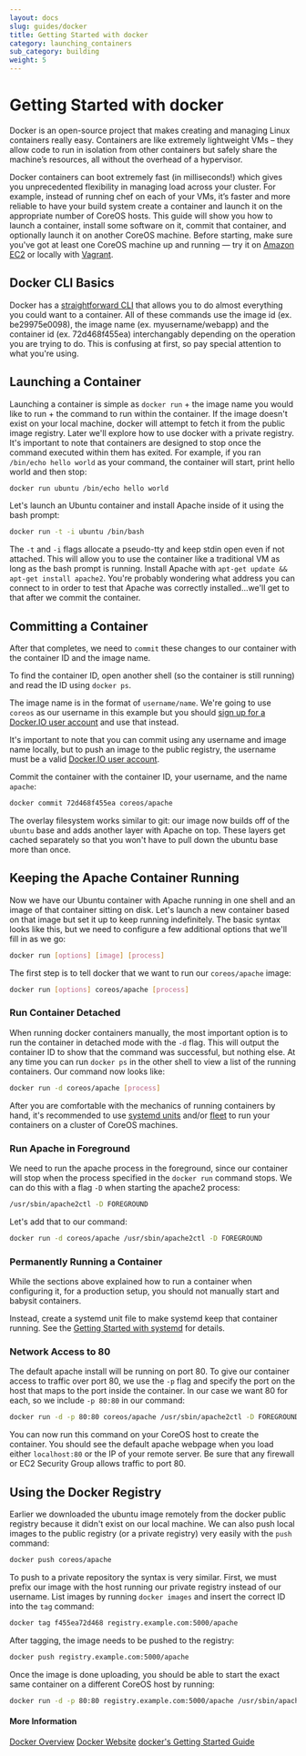 ```yaml
---
layout: docs
slug: guides/docker
title: Getting Started with docker
category: launching_containers
sub_category: building
weight: 5
---
```


# Getting Started with docker

Docker is an open-source project that makes creating and managing Linux containers really easy. Containers are like extremely lightweight VMs – they allow code to run in isolation from other containers but safely share the machine’s resources, all without the overhead of a hypervisor.

Docker containers can boot extremely fast (in milliseconds!) which gives you unprecedented flexibility in managing load across your cluster. For example, instead of running chef on each of your VMs, it’s faster and more reliable to have your build system create a container and launch it on the appropriate number of CoreOS hosts. This guide will show you how to launch a container, install some software on it, commit that container, and optionally launch it on another CoreOS machine. Before starting, make sure you've got at least one CoreOS machine up and running &mdash; try it on [Amazon EC2]({{site.url}}/docs/running-coreos/cloud-providers/ec2/) or locally with [Vagrant]({{site.url}}/docs/running-coreos/platforms/vagrant).

## Docker CLI Basics

Docker has a [straightforward CLI](http://docs.docker.io/en/latest/reference/commandline/) that allows you to do almost everything you could want to a container. All of these commands use the image id (ex. be29975e0098), the image name (ex. myusername/webapp) and the container id (ex. 72d468f455ea) interchangably depending on the operation you are trying to do. This is confusing at first, so pay special attention to what you're using.

## Launching a Container

Launching a container is simple as `docker run` + the image name you would like to run + the command to run within the container. If the image doesn't exist on your local machine, docker will attempt to fetch it from the public image registry. Later we'll explore how to use docker with a private registry. It's important to note that containers are designed to stop once the command executed within them has exited. For example, if you ran `/bin/echo hello world` as your command, the container will start, print hello world and then stop:

```sh
docker run ubuntu /bin/echo hello world
```

Let's launch an Ubuntu container and install Apache inside of it using the bash prompt:

```sh
docker run -t -i ubuntu /bin/bash
```

The `-t` and `-i` flags allocate a pseudo-tty and keep stdin open even if not attached. This will allow you to use the container like a traditional VM as long as the bash prompt is running. Install Apache with `apt-get update && apt-get install apache2`. You're probably wondering what address you can connect to in order to test that Apache was correctly installed...we'll get to that after we commit the container.

## Committing a Container

After that completes, we need to `commit` these changes to our container with the container ID and the image name.

To find the container ID, open another shell (so the container is still running) and read the ID using `docker ps`. 

The image name is in the format of `username/name`. We're going to use `coreos` as our username in this example but you should [sign up for a Docker.IO user account](https://hub.docker.com/account/signup/) and use that instead. 

It's important to note that you can commit using any username and image name locally, but to push an image to the public registry, the username must be a valid [Docker.IO user account](https://hub.docker.com/account/signup/).

Commit the container with the container ID, your username, and the name `apache`:

```sh
docker commit 72d468f455ea coreos/apache
```

The overlay filesystem works similar to git: our image now builds off of the `ubuntu` base and adds another layer with Apache on top. These layers get cached separately so that you won't have to pull down the ubuntu base more than once.

## Keeping the Apache Container Running

Now we have our Ubuntu container with Apache running in one shell and an image of that container sitting on disk. Let's launch a new container based on that image but set it up to keep running indefinitely. The basic syntax looks like this, but we need to configure a few additional options that we'll fill in as we go:

```sh
docker run [options] [image] [process]
```

The first step is to tell docker that we want to run our `coreos/apache` image:

```sh
docker run [options] coreos/apache [process]
```

### Run Container Detached

When running docker containers manually, the most important option is to run the container in detached mode with the `-d` flag. This will output the container ID to show that the command was successful, but nothing else. At any time you can run `docker ps` in the other shell to view a list of the running containers. Our command now looks like:

```sh
docker run -d coreos/apache [process]
```

After you are comfortable with the mechanics of running containers by hand, it's recommended to use [systemd units]({{site.url}}/docs/launching-containers/launching/getting-started-with-systemd) and/or [fleet]({{site.url}}/docs/launching-containers/launching/launching-containers-fleet) to run your containers on a cluster of CoreOS machines.

### Run Apache in Foreground

We need to run the apache process in the foreground, since our container will stop when the process specified in the `docker run` command stops. We can do this with a flag `-D` when starting the apache2 process:

```sh
/usr/sbin/apache2ctl -D FOREGROUND
```

Let's add that to our command:

```sh
docker run -d coreos/apache /usr/sbin/apache2ctl -D FOREGROUND
```

### Permanently Running a Container

While the sections above explained how to run a container when configuring it, for a production setup, you should not manually start and babysit containers.

Instead, create a systemd unit file to make systemd keep that container running. See the [Getting Started with systemd]({{site.url}}/docs/launching-containers/launching/getting-started-with-systemd) for details.

### Network Access to 80

The default apache install will be running on port 80. To give our container access to traffic over port 80, we use the `-p` flag and specify the port on the host that maps to the port inside the container. In our case we want 80 for each, so we include `-p 80:80` in our command:

```sh
docker run -d -p 80:80 coreos/apache /usr/sbin/apache2ctl -D FOREGROUND
```

You can now run this command on your CoreOS host to create the container. You should see the default apache webpage when you load either `localhost:80` or the IP of your remote server. Be sure that any firewall or EC2 Security Group allows traffic to port 80.

## Using the Docker Registry

Earlier we downloaded the ubuntu image remotely from the docker public registry because it didn't exist on our local machine. We can also push local images to the public registry (or a private registry) very easily with the `push` command:

```sh
docker push coreos/apache
```

To push to a private repository the syntax is very similar. First, we must prefix our image with the host running our private registry instead of our username. List images by running `docker images` and insert the correct ID into the `tag` command:

```sh
docker tag f455ea72d468 registry.example.com:5000/apache
```

After tagging, the image needs to be pushed to the registry:

```sh
docker push registry.example.com:5000/apache
```

Once the image is done uploading, you should be able to start the exact same container on a different CoreOS host by running:

```sh
docker run -d -p 80:80 registry.example.com:5000/apache /usr/sbin/apache2ctl -D FOREGROUND
```

#### More Information
<a class="btn btn-default" href="{{site.url}}/using-coreos/docker">Docker Overview</a>
<a class="btn btn-default" href="http://www.docker.com/">Docker Website</a>
<a class="btn btn-default" href="http://www.docker.com/gettingstarted/">docker's Getting Started Guide</a>
